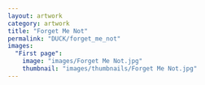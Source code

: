 ```yaml
---
layout: artwork
category: artwork
title: "Forget Me Not"
permalink: "DUCK/forget_me_not"
images:
  "First page":
    image: "images/Forget Me Not.jpg"
    thumbnail: "images/thumbnails/Forget Me Not.jpg"
---
```

